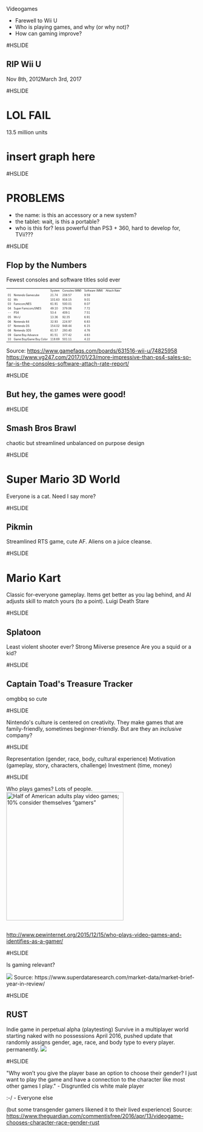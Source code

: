 Videogames

 * Farewell to Wii U
 * Who is playing games, and why (or why not)?
 * How can gaming improve?

#HSLIDE

RIP Wii U
---------
Nov 8th, 2012</td><td>March 3rd, 2017

#HSLIDE

LOL FAIL
========

13.5 million units

# insert graph here

#HSLIDE

PROBLEMS
========
 * the name: is this an accessory or a new system?
 * the tablet: wait, is this a portable?
 * who is this for? less powerful than PS3 + 360, hard to develop for, TVii???

#HSLIDE

Flop by the Numbers
-------------------
Fewest consoles and software titles sold ever

<table style="font-size: .5em">
        <th><td>&nbsp;</td><td>System</td><td>Consoles (MM)</td><td>Software (MM)</td><td>Attach Rate</td></th>
        <tr><td>01</td><td>Nintendo Gamecube</td><td>21.74</td><td>208.57</td><td>9.59</td></tr>
        <tr><td>02</td><td>Wii</td><td>101.63</td><td>916.15</td><td>9.01</td></tr>
        <tr><td>03</td><td>Famicom/NES</td><td>61.91</td><td>500.01</td><td>8.07</td></tr>
        <tr><td>04</td><td>Super Famicom/SNES</td><td>49.10</td><td>379.06</td><td>7.72</td></tr>
        <tr><td>--</td><td>PS4</td><td>53.4</td><td>409.1</td><td>7.51</td></tr>
        <tr><td>05</td><td>Wii U</td><td>13.36</td><td>92.35</td><td>6.91</td></tr>
        <tr><td>06</td><td>Nintendo 64</td><td>32.93</td><td>224.97</td><td>6.83</td></tr>
        <tr><td>07</td><td>Nintendo DS</td><td>154.02</td><td>948.44</td><td>6.15</td></tr>
        <tr><td>08</td><td>Nintendo 3DS</td><td>61.57</td><td>293.40</td><td>4.76</td></tr>
        <tr><td>09</td><td>Game Boy Advance</td><td>81.51</td><td>377.42</td><td>4.63</td></tr>
        <tr><td>10</td><td>Game Boy/Game Boy Color</td><td>118.69</td><td>501.11</td><td>4.22</td></tr>
</table>

Source: https://www.gamefaqs.com/boards/631516-wii-u/74825958
https://www.vg247.com/2017/01/23/more-impressive-than-ps4-sales-so-far-is-the-consoles-software-attach-rate-report/

#HSLIDE

But hey, the games were good!
-----------------------------

#HSLIDE

Smash Bros Brawl
----------------

chaotic but streamlined
unbalanced on purpose design

#HSLIDE

Super Mario 3D World
====================

Everyone is a cat. Need I say more?

#HSLIDE

Pikmin
------

Streamlined RTS game, cute AF. Aliens on a juice cleanse.

#HSLIDE

Mario Kart
==========

Classic for-everyone gameplay. Items get better as you lag behind, and AI adjusts skill to match yours (to a point).
Luigi Death Stare

#HSLIDE

Splatoon
--------

Least violent shooter ever?
Strong Miiverse presence
Are you a squid or a kid?

#HSLIDE

Captain Toad's Treasure Tracker
-------------------------------
omgbbq so cute

#HSLIDE

Nintendo's culture is centered on creativity. They make games that are family-friendly, sometimes beginner-friendly. But are they an _inclusive_ company?

#HSLIDE

Representation (gender, race, body, cultural experience)
Motivation (gameplay, story, characters, challenge)
Investment (time, money)

#HSLIDE

Who plays games? Lots of people.
<a href="http://www.pewinternet.org/2015/12/15/gaming-and-gamers/pi_2015-12-15_gaming-and-gamers_0-01/"><img width="309" height="338" src="http://assets.pewresearch.org/wp-content/uploads/sites/14/2015/12/PI_2015-12-15_gaming-and-gamers_0-01.png" class="attachment-large size-large" alt="Half of American adults play video games; 10% consider themselves “gamers”" /></a>

<a href="http://www.pewinternet.org/2015/12/15/gaming-and-gamers/pi_2015-12-15_gaming-and-gamers_1-01/"><img width="1" height="1" src="http://assets.pewresearch.org/wp-content/uploads/sites/14/2015/12/PI_2015-12-15_gaming-and-gamers_1-01.png" class="attachment-large size-large" alt="Men and women play video games, but men are more likely to call themselves “gamers”" /></a>

http://www.pewinternet.org/2015/12/15/who-plays-video-games-and-identifies-as-a-gamer/

#HSLIDE

Is gaming relevant?

<img src="https://d1ax1i5f2y3x71.cloudfront.net/items/0G3x3B240B3K0U150X3L/Screen%20Shot%202017-02-27%20at%208.24.52%20PM.png?X-CloudApp-Visitor-Id=2671635" />
Source: https://www.superdataresearch.com/market-data/market-brief-year-in-review/

#HSLIDE

RUST
----

Indie game in perpetual alpha (playtesting)
Survive in a multiplayer world starting naked with no possessions
April 2016, pushed update that randomly assigns gender, age, race, and body type to every player. permanently.
<img src="https://i.kinja-img.com/gawker-media/image/upload/s--0gHn5jNc--/c_scale,fl_progressive,q_80,w_800/mpsdzssxwygchkukhsm1.png" />

#HSLIDE

"Why won’t you give the player base an option to choose their gender? I just want to play the game and have a connection to the character like most other games I play." - Disgruntled cis white male player

:-/ - Everyone else

(but some transgender gamers likened it to their lived experience)
Source: https://www.theguardian.com/commentisfree/2016/apr/13/videogame-chooses-character-race-gender-rust



